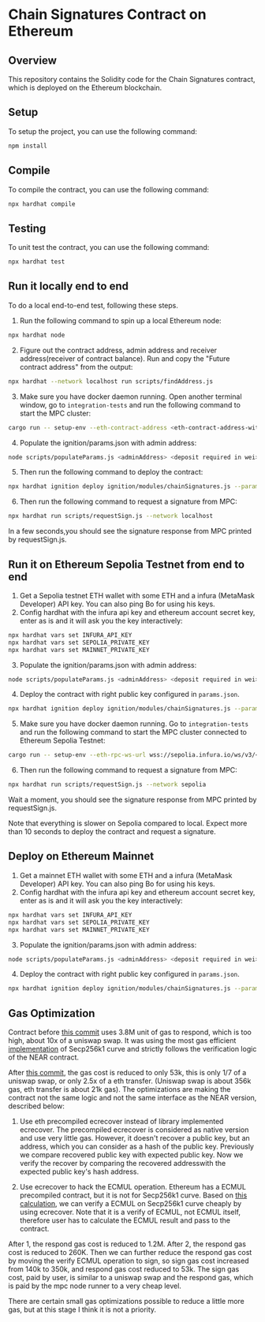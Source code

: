 # Chain Signatures Contract on Ethereum

## Overview

This repository contains the Solidity code for the Chain Signatures contract, which is deployed on the Ethereum blockchain.

## Setup

To setup the project, you can use the following command:

```bash
npm install
```

## Compile

To compile the contract, you can use the following command:

```bash
npx hardhat compile
```

## Testing

To unit test the contract, you can use the following command:

```bash
npx hardhat test
```

## Run it locally end to end

To do a local end-to-end test, following these steps.

1. Run the following command to spin up a local Ethereum node:

```bash
npx hardhat node
```

2. Figure out the contract address, admin address and receiver address(receiver of contract balance). Run and copy the "Future contract address" from the output:

```bash
npx hardhat --network localhost run scripts/findAddress.js
```

3. Make sure you have docker daemon running. Open another terminal window, go to `integration-tests` and run the following command to start the MPC cluster:

```bash
cargo run -- setup-env --eth-contract-address <eth-contract-address-without-0x-prefix>
```

4. Populate the ignition/params.json with admin address:

```bash
node scripts/populateParams.js <adminAddress> <deposit required in wei>
```

5. Then run the following command to deploy the contract:

```bash
npx hardhat ignition deploy ignition/modules/chainSignatures.js --parameters ignition/params.json --network localhost
```

6. Then run the following command to request a signature from MPC:

```bash
npx hardhat run scripts/requestSign.js --network localhost
```

In a few seconds,you should see the signature response from MPC printed by requestSign.js.

## Run it on Ethereum Sepolia Testnet from end to end

1. Get a Sepolia testnet ETH wallet with some ETH and a infura (MetaMask Developer) API key. You can also ping Bo for using his keys.
2. Config hardhat with the infura api key and ethereum account secret key, enter as is and it will ask you the key interactively:

```bash
npx hardhat vars set INFURA_API_KEY
npx hardhat vars set SEPOLIA_PRIVATE_KEY
npx hardhat vars set MAINNET_PRIVATE_KEY
```

3. Populate the ignition/params.json with admin address:

```bash
node scripts/populateParams.js <adminAddress> <deposit required in wei>
```

4. Deploy the contract with right public key configured in `params.json`.

```bash
npx hardhat ignition deploy ignition/modules/chainSignatures.js --parameters ignition/params.json --network sepolia
```

5. Make sure you have docker daemon running. Go to `integration-tests` and run the following command to start the MPC cluster connected to Ethereum Sepolia Testnet:

```bash
cargo run -- setup-env --eth-rpc-ws-url wss://sepolia.infura.io/ws/v3/<api-key> --eth-rpc-http-url https://sepolia.infura.io/v3/<api-key> --eth-account-sk <eth-account-sk> --eth-contract-address <eth-contract-address-without-0x-prefix>
```

6. Then run the following command to request a signature from MPC:

```bash
npx hardhat run scripts/requestSign.js --network sepolia
```

Wait a moment, you should see the signature response from MPC printed by requestSign.js.

Note that everything is slower on Sepolia compared to local. Expect more than 10 seconds to deploy the contract and request a signature.

## Deploy on Ethereum Mainnet

1. Get a mainnet ETH wallet with some ETH and a infura (MetaMask Developer) API key. You can also ping Bo for using his keys.
2. Config hardhat with the infura api key and ethereum account secret key, enter as is and it will ask you the key interactively:

```bash
npx hardhat vars set INFURA_API_KEY
npx hardhat vars set SEPOLIA_PRIVATE_KEY
npx hardhat vars set MAINNET_PRIVATE_KEY
```

3. Populate the ignition/params.json with admin address:

```bash
node scripts/populateParams.js <adminAddress> <deposit required in wei>
```

4. Deploy the contract with right public key configured in `params.json`.

```bash
npx hardhat ignition deploy ignition/modules/chainSignatures.js --parameters ignition/params.json --network mainnet
```

## Gas Optimization

Contract before [this commit](https://github.com/sig-net/mpc/pull/58/commits/b4fab2a22195efef8c86dd7e620a130b76d6708c) uses 3.8M unit of gas to respond, which is too high, about 10x of a uniswap swap. It was using the most gas efficient [implementation](https://github.com/witnet/elliptic-curve-solidity) of Secp256k1 curve and strictly follows the verification logic of the NEAR contract.

After [this commit](https://github.com/sig-net/mpc/pull/58/commits/f2308fe3c7352aa0fb6cec6eb868895e6c5bd4ed), the gas cost is reduced to only 53k, this is only 1/7 of a uniswap swap, or only 2.5x of a eth transfer. (Uniswap swap is about 356k gas, eth transfer is about 21k gas). The optimizations are making the contract not the same logic and not the same interface as the NEAR version, described below:

1. Use eth precompiled ecrecover instead of library implemented ecrecover. The precompiled ecrecover is considered as native version and use very little gas. However, it doesn't recover a public key, but an address, which you can consider as a hash of the public key. Previously we compare recovered public key with expected public key. Now we verify the recover by comparing the recovered addresswith the expected public key's hash address.

2. Use ecrecover to hack the ECMUL operation. Ethereum has a ECMUL precompiled contract, but it is not for Secp256k1 curve. Based on [this calculation](https://ethresear.ch/t/you-can-kinda-abuse-ecrecover-to-do-ecmul-in-secp256k1-today/2384), we can verify a ECMUL on Secp256k1 curve cheaply by using ecrecover. Note that it is a verify of ECMUL, not ECMUL itself, therefore user has to calculate the ECMUL result and pass to the contract.

After 1, the respond gas cost is reduced to 1.2M. After 2, the respond gas cost is reduced to 260K. Then we can further reduce the respond gas cost by moving the verify ECMUL operation to sign, so sign gas cost increased from 140k to 350k, and respond gas cost reduced to 53k. The sign gas cost, paid by user, is similar to a uniswap swap and the respond gas, which is paid by the mpc node runner to a very cheap level.

There are certain small gas optimizations possible to reduce a little more gas, but at this stage I think it is not a priority.
